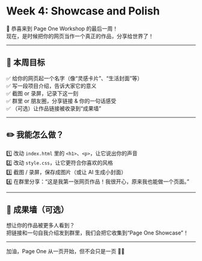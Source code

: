 # Week 4: Showcase and Polish

🎉 恭喜来到 Page One Workshop 的最后一周！  
现在，是时候把你的网页当作一个真正的作品，分享给世界了！

---

## 🌟 本周目标
✅ 给你的网页起一个名字（像“灵感卡片”、“生活封面”等）  
✅ 写一段项目介绍，告诉大家它的意义  
✅ 截图 or 录屏，记录下这一刻  
✅ 群里 or 朋友圈，分享链接 & 你的一句话感受  
✅ （可选）让作品链接被收录到“成果墙”

---

## ✏️ 我能怎么做？
1️⃣ 改动 `index.html` 里的 `<h1>`、`<p>`，让它说出你的声音  
2️⃣ 改动 `style.css`，让它更符合你喜欢的风格  
3️⃣ 截图 / 录屏，保存成图片（或让 AI 生成小封面）  
4️⃣ 在群里分享：“这是我第一张网页作品！我很开心，原来我也能做一个页面。”

---

## 🌿 成果墙（可选）
想让你的作品被更多人看到？  
把链接和一句自我介绍发到群里，我们会把它收集到“Page One Showcase”！

---

加油，Page One 从一页开始，但不会只是一页 🚀✨
